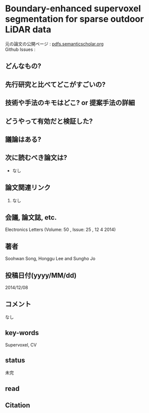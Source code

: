 # Boundary-enhanced supervoxel segmentation for sparse outdoor LiDAR data

元の論文の公開ページ : [pdfs.semanticscholar.org](https://pdfs.semanticscholar.org/2732/6ae43ec7a6a31ecd257171b8a338053946cd.pdf)  
Github Issues : 

## どんなもの?

## 先行研究と比べてどこがすごいの?

## 技術や手法のキモはどこ? or 提案手法の詳細

## どうやって有効だと検証した?

## 議論はある?

## 次に読むべき論文は?
- なし

## 論文関連リンク
1. なし

## 会議, 論文誌, etc.
Electronics Letters (Volume: 50 , Issue: 25 , 12 4 2014)

## 著者
Soohwan Song, Honggu Lee and Sungho Jo

## 投稿日付(yyyy/MM/dd)
2014/12/08

## コメント
なし

## key-words
Supervoxel, CV

## status
未完

## read

## Citation
